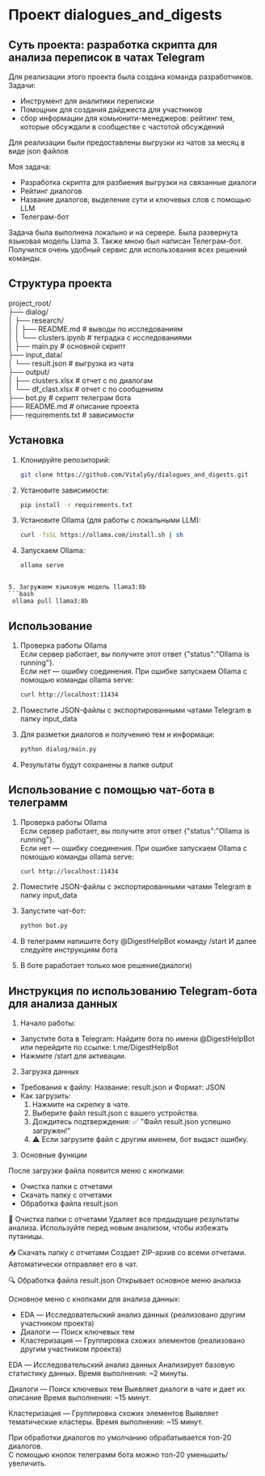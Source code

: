 # Проект dialogues_and_digests
## Суть проекта: разработка скрипта для анализа переписок в чатах Telegram
Для реализации этого проекта была создана команда разработчиков.  
Задачи:
* Инструмент для аналитики переписки
* Помощник для создания дайджеста для участников
* сбор информации для комьюнити-менеджеров: рейтинг тем, которые обсуждали в сообществе с частотой обсуждений    

Для реализации были предоставлены выгрузки из чатов за месяц в виде json файлов

Моя задача:
* Разработка скрипта для разбиения выгрузки на связанные диалоги
* Рейтинг диалогов
* Название диалогов, выделение сути и ключевых слов с помощью LLM
* Телеграм-бот
 
Задача была выполнена локально и на сервере. Была развернута языковая модель Llama 3. Также мною был написан Телеграм-бот. Получился очень удобный сервис для использования всех решений команды.

## Структура  проекта
project_root/   
├── dialog/  
│   ├── research/  
│   │   ├── README.md # выводы по исследованиям  
│   │   └── clusters.ipynb # тетрадка с исследованиями  
│   ├── main.py # основной скрипт  
├── input_data/  
│   └── result.json # выгрузка из чата  
├── output/  
│   ├── clusters.xlsx  # отчет с по диалогам  
│   └── df_clast.xlsx  # отчет с по сообщениям  
├── bot.py # скрипт телеграм бота  
├── README.md # описание проекта  
├── requirements.txt # зависимости  

## Установка

1. Клонируйте репозиторий:
   ```bash
   git clone https://github.com/VitalyGy/dialogues_and_digests.git
   ```
2. Установите зависимости:
   ```bash
   pip install -r requirements.txt
   ```

3. Установите Ollama (для работы с локальными LLM):
   ```bash
   curl -fsSL https://ollama.com/install.sh | sh
   ```

4. Запускаем  Ollama:
   ```bash
   ollama serve
  ```

5. Загружаем языковую модель llama3:8b
  ```bash
   ollama pull llama3:8b
  ```  


## Использование

1. Проверка работы Ollama  
Если сервер работает, вы получите этот ответ {"status":"Ollama is running"}.  
Если нет — ошибку соединения. При ошибке запускаем  Ollama с помощью команды ollama serve:
   ```bash
   curl http://localhost:11434
   ```

2. Поместите JSON-файлы с экспортированными чатами Telegram в папку input_data

3. Для разметки диалогов и получению тем и информаци:
   ```bash
   python dialog/main.py
   ```
7. Результаты будут сохранены в папке output

## Использование с помощью чат-бота в телеграмм

1. Проверка работы Ollama  
Если сервер работает, вы получите этот ответ {"status":"Ollama is running"}.  
Если нет — ошибку соединения. При ошибке запускаем  Ollama с помощью команды ollama serve:
   ```bash
   curl http://localhost:11434
   ```

2. Поместите JSON-файлы с экспортированными чатами Telegram в папку input_data

3. Запустите чат-бот:
   ```bash
   python bot.py
   ```

4. В телеграмм напишите боту @DigestHelpBot команду /start И далее следуйте инструкциям бота
5. В боте раработает только мое решение(диалоги)

## Инструкция по использованию Telegram-бота для анализа данных

1. Начало работы:
* Запустите бота в Telegram: Найдите бота по имени @DigestHelpBot или перейдите по ссылке: t.me/DigestHelpBot
* Нажмите /start для активации.

2. Загрузка данных
* Требования к файлу: Название: result.json и Формат: JSON
* Как загрузить:
   1. Нажмите на скрепку в чате.
   2. Выберите файл result.json с вашего устройства.
   3. Дождитесь подтверждения: ✅ "Файл result.json успешно загружен!"
   4. ⚠️ Если загрузите файл с другим именем, бот выдаст ошибку.

3. Основные функции

После загрузки файла появится меню с кнопками:
* Очистка папки с отчетами
* Скачать папку с отчетами
* Обработка файла result.json

🧹 Очистка папки с отчетами
Удаляет все предыдущие результаты анализа.
Используйте перед новым анализом, чтобы избежать путаницы.

📥 Скачать папку с отчетами
Создает ZIP-архив со всеми отчетами.
Автоматически отправляет его в чат.

🔍 Обработка файла result.json  Открывает основное меню анализа

Основное меню с кнопками для анализа данных:
* EDA — Исследовательский анализ данных (реализовано другим участником проекта)
* Диалоги — Поиск ключевых тем
* Кластеризация — Группировка схожих элементов (реализовано другим участником проекта)

EDA — Исследовательский анализ данных
Анализирует базовую статистику данных.
Время выполнения: ~2 минуты.

Диалоги — Поиск ключевых тем
Выявляет диалоги в чате и дает их описание
Время выполнения: ~15 минут.

Кластеризация — Группировка схожих элементов
Выявляет тематические кластеры.
Время выполнения: ~15 минут.

При обработки диалогов по умолчанию обрабатывается топ-20 диалогов.  
С помощью кнопок телеграмм бота можно топ-20 уменьшить/увеличить.
